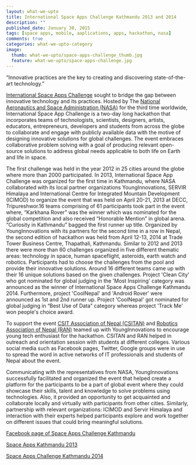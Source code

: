 ```yaml
---
layout: what-we-upto 
title: International Space Apps Challenge Kathmandu 2013 and 2014
description: ""
published_date: January 30, 2015
tags: [space apps, mobile, aaplications, apps, hackathon, nasa]
comments: true
categories: what-we-upto-category
image:
  thumb: what-we-upto/space-apps-challenge_thumb.jpg
  feature: what-we-upto/space-apps-challenge.jpg
---
```


“Innovative practices are the key to creating and discovering state-of-the-art technology.”

[International Space Apps Challenge](https://2014.spaceappschallenge.org/) sought to bridge the gap between innovative technology and its practices. Hosted by The [National Aeronautics and Space Administration (NASA)](http://www.nasa.gov/) for the third time worldwide, International Space App Challenge is a two-day long hackathon that incorporates teams of technologists, scientists, designers, artists, educators, entrepreneurs, developers and students from across the globe to collaborate and engage with publicly available data with the motive of designing innovative solutions for global challenges. The event embraces collaborative problem solving with a goal of producing relevant open-source solutions to address global needs applicable to both life on Earth and life in space.

The first challenge was held in the year 2012 in 25 cities around the globe where more than 2000 participated. In 2013, International Space App Challenge was organized for the first time in Kathmandu, where NASA collaborated with its local partner organizations YoungInnovations, SERVIR Himalaya and International Centre for Integrated Mountain Development (ICIMOD) to organize the event that was held on April 20-21, 2013 at DECC, Tripureshwor.16 teams comprising of 61 participants took part in the event where, “Karkhana Rover” was the winner which was nominated for the global competition and also received “Honorable Mention” in global arena. “Curiosity in Kathmandu” bagged the first runner up title. Organized by YoungInnovations with its partners for the second time in a row in Nepal, the second edition of hackathon was held from April 12-13, 2014 at Trade Tower Business Centre, Thapathali, Kathmandu. Similar to 2012 and 2013 there were more than 60 challenges organized in five different thematic areas: technology in space, human spaceflight, asteroids, earth watch and robotics. Participants had to choose the challenges from the pool and provide their innovative solutions. Around 16 different teams came up with their 16 unique solutions based on the given challenges.  Project 'Clean City' who got nominated for global judging in the 'Most Inspiring' category was announced as the winner of International Space Apps Challenge Kathmandu 2014. Furthermore, project 'CoolNepal' and 'Android Rover' were announced as 1st and 2nd runner up. Project 'CoolNepal' got nominated for global judging in “Best Use of Data” category whereas project 'Track Me' won people's choice award.

To support the event [CSIT Association of Nepal (CSITAN)](http://www.csitnepal.com/) and [Robotics Association of Nepal (RAN)](http://ran.org.np/)  teamed up with YoungInnovations to encourage young tech enthusiast for the hackathon. CSITAN and RAN helped in outreach and orientation session with students at different colleges. Various social media such as Facebook pages, Twitter, Google groups were in use to spread the word in active networks of IT professionals and students of Nepal about the event.

Communicating with the representatives from NASA, YoungInnovations successfully facilitated and organized the event that helped create a platform for the participants to be a part of global event where they could showcase their skills, talent and knowledge to solve problems using technologies. Also, it provided an opportunity to get acquainted and collaborate locally and virtually with participants from other cities. Similarly, partnership with relevant organizations: ICIMOD and Servir Himalaya and interaction with their experts helped participants explore and work together on different issues that could bring meaningful solutions. 

[Facebook page of Space Apps Challenge Kathmandu](https://www.facebook.com/spaceappsktm)

[Space Apps Kathmandu 2013](https://2013.spaceappschallenge.org/location/kathmandu/)

[Space Apps Challenge Kathmandu 2014](https://2014.spaceappschallenge.org/location/kathmandu/)
